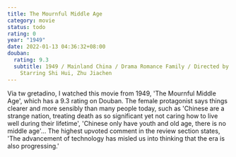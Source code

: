 ```yaml
---
title: The Mournful Middle Age
category: movie
status: todo
rating: 0
year: "1949"
date: 2022-01-13 04:36:32+08:00
douban:
  rating: 9.3
  subtitle: 1949 / Mainland China / Drama Romance Family / Directed by Sang Hu /
    Starring Shi Hui, Zhu Jiachen
---
```


Via tw gretadino, I watched this movie from 1949, 'The Mournful Middle Age', which has a 9.3 rating on Douban. The female protagonist says things clearer and more sensibly than many people today, such as 'Chinese are a strange nation, treating death as so significant yet not caring how to live well during their lifetime', 'Chinese only have youth and old age, there is no middle age'…
The highest upvoted comment in the review section states, 'The advancement of technology has misled us into thinking that the era is also progressing.'
